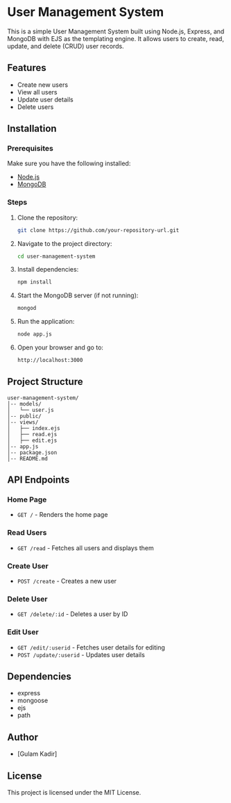 # User Management System

This is a simple User Management System built using Node.js, Express, and MongoDB with EJS as the templating engine. It allows users to create, read, update, and delete (CRUD) user records.

## Features
- Create new users
- View all users
- Update user details
- Delete users

## Installation

### Prerequisites
Make sure you have the following installed:
- [Node.js](https://nodejs.org/)
- [MongoDB](https://www.mongodb.com/)

### Steps
1. Clone the repository:
   ```sh
   git clone https://github.com/your-repository-url.git
   ```
2. Navigate to the project directory:
   ```sh
   cd user-management-system
   ```
3. Install dependencies:
   ```sh
   npm install
   ```
4. Start the MongoDB server (if not running):
   ```sh
   mongod
   ```
5. Run the application:
   ```sh
   node app.js
   ```
6. Open your browser and go to:
   ```sh
   http://localhost:3000
   ```

## Project Structure
```
user-management-system/
│-- models/
│   └── user.js
│-- public/
│-- views/
│   ├── index.ejs
│   ├── read.ejs
│   ├── edit.ejs
│-- app.js
│-- package.json
│-- README.md
```

## API Endpoints

### Home Page
- `GET /` - Renders the home page

### Read Users
- `GET /read` - Fetches all users and displays them

### Create User
- `POST /create` - Creates a new user

### Delete User
- `GET /delete/:id` - Deletes a user by ID

### Edit User
- `GET /edit/:userid` - Fetches user details for editing
- `POST /update/:userid` - Updates user details

## Dependencies
- express
- mongoose
- ejs
- path

## Author
- [Gulam Kadir]

## License
This project is licensed under the MIT License.

